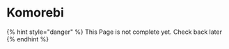 # Komorebi

{% hint style="danger" %}
This Page is not complete yet. Check back later
{% endhint %}

<figure><img src="https://github.com/user-attachments/assets/10911673-14d3-4403-ab0c-ac9cbeb34f6c" alt=""><figcaption></figcaption></figure>
